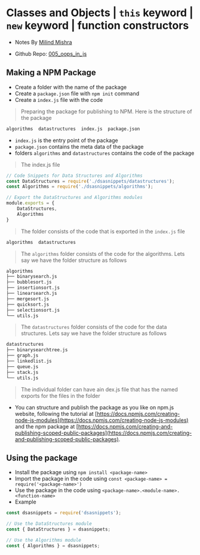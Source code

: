 # Classes and Objects | `this` keyword | `new` keyword | function constructors

- Notes By [Milind Mishra](https://milindmishra.com)

- Github Repo: [005_oops_in_js](https://github.com/thatbeautifuldream/backend-notes/tree/master/005_oops_in_js)

## Making a NPM Package

- Create a folder with the name of the package
- Create a `package.json` file with `npm init` command
- Create a `index.js` file with the code

> Preparing the package for publishing to NPM. Here is the structure of the package

```bash
algorithms  datastructures  index.js  package.json
```

- `index.js` is the entry point of the package
- `package.json` contains the meta data of the package
- folders `algorithms` and `datastructures` contains the code of the package

> The index.js file

```js
// Code Snippets for Data Structures and Algorithms
const DataStructures = require('./dsasnippets/datastructures');
const Algorithms = require('./dsasnippets/algorithms');

// Export the DataStructures and Algorithms modules
module.exports = {
    DataStructures,
    Algorithms
}
```

> The folder consists of the code that is exported in the `index.js` file

```bash
algorithms  datastructures
```

> The `algorithms` folder consists of the code for the algorithms. Lets say we have the folder structure as follows

```bash
algorithms
├── binarysearch.js
├── bubblesort.js
├── insertionsort.js
├── linearsearch.js
├── mergesort.js
├── quicksort.js
├── selectionsort.js
└── utils.js
```

> The `datastructures` folder consists of the code for the data structures. Lets say we have the folder structure as follows

```bash
datastructures
├── binarysearchtree.js
├── graph.js
├── linkedlist.js
├── queue.js
├── stack.js
└── utils.js
```

> The individual folder can have ain dex.js file that has the named exports for the files in the folder

- You can structure and publish the package as you like on npm.js website, following the tutorial at [https://docs.npmjs.com/creating-node-js-modules](https://docs.npmjs.com/creating-node-js-modules) and the npm package at [https://docs.npmjs.com/creating-and-publishing-scoped-public-packages](https://docs.npmjs.com/creating-and-publishing-scoped-public-packages).

## Using the package

- Install the package using `npm install <package-name>`
- Import the package in the code using `const <package-name> = require('<package-name>')`
- Use the package in the code using `<package-name>.<module-name>.<function-name>`
- Example

```js
const dsasnippets = require('dsasnippets');

// Use the DataStructures module
const { DataStructures } = dsasnippets;

// Use the Algorithms module
const { Algorithms } = dsasnippets;
```


